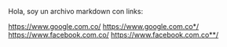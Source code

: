 Hola, soy un archivo markdown con links:

https://www.google.com.co/
https://www.google.com.co*/
https://www.facebook.com.co/
https://www.facebook.com.co**/


